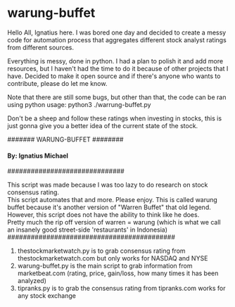 # warung-buffet
Hello All, Ignatius here.
I was bored one day and decided to create a messy code for automation process that aggregates different stock analyst ratings from different sources.

Everything is messy, done in python. I had a plan to polish it and add more resources, but I haven't had the time to do it because of other projects that I have. Decided to make it open source and if there's anyone who wants to contribute, please do let me know. 

Note that there are still some bugs, but other than that, the code can be ran using python
usage: python3 ./warrung-buffet.py

Don't be a sheep and follow these ratings when investing in stocks, this is just gonna give you a better idea of the current state of the stock.


####### WARUNG-BUFFET ########
#### By: Ignatius Michael ####
##############################
                                                    

This script was made because I was too lazy to do research on stock consensus rating.				  					   
This script automates that and more. Please enjoy. This is called warung buffet because it's another version of "Warren Buffet" that old legend.	   
However, this script does not have the ability to think like he does.						                                           
Pretty much the rip off version of warren = warung (which is what we call an insanely good street-side 'restaurants' in Indonesia)		  	   
###########################################
1. thestockmarketwatch.py is to grab consensus rating from thestockmarketwatch.com but only works for NASDAQ and NYSE
2. warung-buffet.py is the main script to grab information from marketbeat.com (rating, price, gain/loss, how many times it has been analyzed)
3. tipranks.py is to grab the consensus rating from tipranks.com works for any stock exchange
